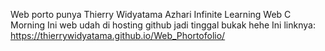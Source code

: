 Web porto punya Thierry Widyatama Azhari Infinite Learning Web C Morning
Ini web udah di hosting github jadi tinggal bukak hehe
Ini linknya: https://thierrywidyatama.github.io/Web_Phortofolio/
